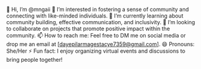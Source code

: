 👋 Hi, I’m @mngaii
👀 I’m interested in fostering a sense of community and connecting with like-minded individuals.
🌱 I’m currently learning about community building, effective communication, and inclusivity.
💞️ I’m looking to collaborate on projects that promote positive impact within the community.
📫 How to reach me: Feel free to DM me on social media or drop me an email at [dayepilarmagestacye7359@gmail.com].
😄 Pronouns: She/Her
⚡ Fun fact: I enjoy organizing virtual events and discussions to bring people together!

<!---
mngaii/mngaii is a ✨ special ✨ repository because its `README.md` (this file) appears on your GitHub profile.
You can click the Preview link to take a look at your changes.
--->
